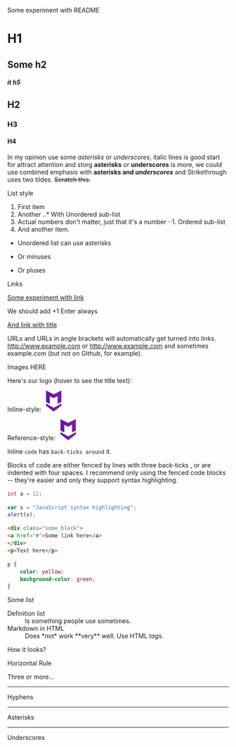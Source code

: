 Some experiment with README
# H1
## Some h2
##### it h5
## H2
### H3
#### H4
In my opinion use some *asterisks* or _underscores_, italic lines is good start for attract attention and storg **asterisks** or __underscores__ is more, we could use combined emphasis with **asterisks and _underscores_** and Strikethrough uses two tildes. ~~Scratch this.~~

List style 
1. First item
2. Another 
..* With Unordered sub-list
1. Actual numbers don't matter, just that it's a number
⋅⋅1. Ordered sub-list
4. And another item.

* Unordered list can use asterisks
- Or minuses
+ Or pluses

Links 

[Some experiment with link](https://www.google.com)

We should add +1 Enter always 

[And link with title](https://www.google.com "Argument")

URLs and URLs in angle brackets will automatically get turned into links. 
http://www.example.com or <http://www.example.com> and sometimes 
example.com (but not on Github, for example).


Images HERE

Here's our logo (hover to see the title text):

Inline-style: 
![alt text](https://github.com/adam-p/markdown-here/raw/master/src/common/images/icon48.png "Logo Title Text 1")

Reference-style: 
![alt text][logo]

[logo]: https://github.com/adam-p/markdown-here/raw/master/src/common/images/icon48.png "Logo Title Text 2"


Inline `code` has `back-ticks around` it.

Blocks of code are either fenced by lines with three back-ticks , or are indented with four spaces. I recommend only using the fenced code blocks -- they're easier and only they support syntax highlighting.

```C++
int a = 12;
```



```javascript
var s = "JavaScript syntax highlighting";
alert(s);
```

```HTML
<div class="some_block">
<a href="#">Some link here</a>
</div>
<p>Text here</p>
```

```CSS 
p {
	color: yellow;
	background-color: green;
}
```


Some list
<dl>
  <dt>Definition list</dt>
  <dd>Is something people use sometimes.</dd>

  <dt>Markdown in HTML</dt>
  <dd>Does *not* work **very** well. Use HTML <em>tags</em>.</dd>
</dl>

How it looks?

Horizontal Rule

Three or more...

---

Hyphens

***

Asterisks

___

Underscores